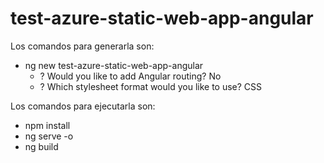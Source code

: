 # test-azure-static-web-app-angular

Los comandos para generarla son:

- ng new test-azure-static-web-app-angular
  - ? Would you like to add Angular routing? No
  - ? Which stylesheet format would you like to use? CSS

Los comandos para ejecutarla son:

- npm install
- ng serve -o
- ng build
